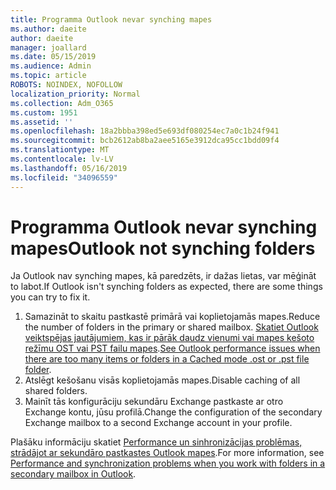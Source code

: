 ```yaml
---
title: Programma Outlook nevar synching mapes
ms.author: daeite
author: daeite
manager: joallard
ms.date: 05/15/2019
ms.audience: Admin
ms.topic: article
ROBOTS: NOINDEX, NOFOLLOW
localization_priority: Normal
ms.collection: Adm_O365
ms.custom: 1951
ms.assetid: ''
ms.openlocfilehash: 18a2bbba398ed5e693df080254ec7a0c1b24f941
ms.sourcegitcommit: bcb2612ab8ba2aee5165e3912dca95cc1bdd09f4
ms.translationtype: MT
ms.contentlocale: lv-LV
ms.lasthandoff: 05/16/2019
ms.locfileid: "34096559"
---
```

# <a name="outlook-not-synching-folders"></a><span data-ttu-id="5c142-102">Programma Outlook nevar synching mapes</span><span class="sxs-lookup"><span data-stu-id="5c142-102">Outlook not synching folders</span></span>

<span data-ttu-id="5c142-103">Ja Outlook nav synching mapes, kā paredzēts, ir dažas lietas, var mēģināt to labot.</span><span class="sxs-lookup"><span data-stu-id="5c142-103">If Outlook isn't synching folders as expected, there are some things you can try to fix it.</span></span>

1. <span data-ttu-id="5c142-104">Samazināt to skaitu pastkastē primārā vai koplietojamās mapes.</span><span class="sxs-lookup"><span data-stu-id="5c142-104">Reduce the number of folders in the primary or shared mailbox.</span></span> <span data-ttu-id="5c142-105">[Skatiet Outlook veiktspējas jautājumiem, kas ir pārāk daudz vienumi vai mapes kešoto režīmu OST vai PST failu mapes](https://support.microsoft.com/help/2768656).</span><span class="sxs-lookup"><span data-stu-id="5c142-105">[See Outlook performance issues when there are too many items or folders in a Cached mode .ost or .pst file folder](https://support.microsoft.com/help/2768656).</span></span>
2. <span data-ttu-id="5c142-106">Atslēgt kešošanu visās koplietojamās mapes.</span><span class="sxs-lookup"><span data-stu-id="5c142-106">Disable caching of all shared folders.</span></span>
3. <span data-ttu-id="5c142-107">Mainīt tās konfigurāciju sekundāru Exchange pastkaste ar otro Exchange kontu, jūsu profilā.</span><span class="sxs-lookup"><span data-stu-id="5c142-107">Change the configuration of the secondary Exchange mailbox to a second Exchange account in your profile.</span></span>
 
<span data-ttu-id="5c142-108">Plašāku informāciju skatiet [Performance un sinhronizācijas problēmas, strādājot ar sekundāro pastkastes Outlook mapes](https://support.microsoft.com/help/3115602).</span><span class="sxs-lookup"><span data-stu-id="5c142-108">For more information, see [Performance and synchronization problems when you work with folders in a secondary mailbox in Outlook](https://support.microsoft.com/help/3115602).</span></span>